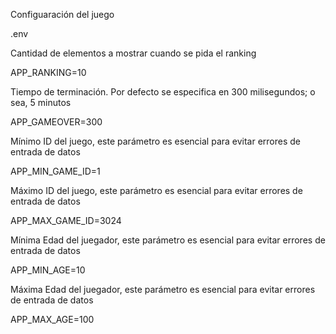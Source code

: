 Configuaración del juego

.env

Cantidad de elementos a mostrar cuando se pida el ranking

APP_RANKING=10


Tiempo de terminación. Por defecto se especifica en 300 milisegundos; o sea, 5 minutos

APP_GAMEOVER=300


Mínimo ID del juego, este parámetro es esencial para evitar errores de entrada de datos

APP_MIN_GAME_ID=1


Máximo ID del juego, este parámetro es esencial para evitar errores de entrada de datos

APP_MAX_GAME_ID=3024


Mínima Edad del juegador, este parámetro es esencial para evitar errores de entrada de datos

APP_MIN_AGE=10


Máxima Edad del juegador, este parámetro es esencial para evitar errores de entrada de datos

APP_MAX_AGE=100

